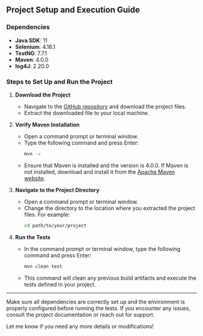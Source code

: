 
## Project Setup and Execution Guide

### Dependencies

- **Java SDK**: 11
- **Selenium**: 4.16.1
- **TestNG**: 7.7.1
- **Maven**: 4.0.0
- **log4J**: 2.20.0

### Steps to Set Up and Run the Project

1. **Download the Project**

    - Navigate to the [GitHub repository]() and download the project files.
    - Extract the downloaded file to your local machine.

2. **Verify Maven Installation**

    - Open a command prompt or terminal window.
    - Type the following command and press Enter:
      ```sh
      mvn -v
      ```
    - Ensure that Maven is installed and the version is 4.0.0. If Maven is not installed, download and install it from the [Apache Maven website](https://maven.apache.org/download.cgi).

3. **Navigate to the Project Directory**

    - Open a command prompt or terminal window.
    - Change the directory to the location where you extracted the project files. For example:
      ```sh
      cd path/to/your/project
      ```

4. **Run the Tests**

    - In the command prompt or terminal window, type the following command and press Enter:
      ```sh
      mvn clean test
      ```
    - This command will clean any previous build artifacts and execute the tests defined in your project.

---

Make sure all dependencies are correctly set up and the environment is properly configured before running the tests. If you encounter any issues, consult the project documentation or reach out for support.

Let me know if you need any more details or modifications!
